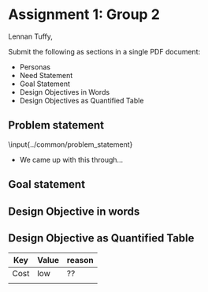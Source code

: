 # Assignment 1: Group 2

Lennan Tuffy,
<your name here>

Submit the following as sections in a single PDF document:

- Personas
- Need Statement
- Goal Statement
- Design Objectives in Words
- Design Objectives as Quantified Table

## Problem statement
\input{../common/problem_statement}

- We came up with this through...

## Goal statement


## Design Objective in words

## Design Objective as Quantified Table

| Key  | Value | reason |
|------|-------|--------|
| Cost | low   | ??     |
|      |       |        |
